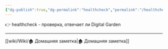 ```yaml
---
{"dg-publish":true,"dg-permalink":"healthcheck","permalink":"/healthcheck/"}
---
```


👉
healthcheck - проверка, отвечает ли Digital Garden

---
[[wiki/Wiki/🏚 Домашняя заметка\|🏚 Домашняя заметка]]